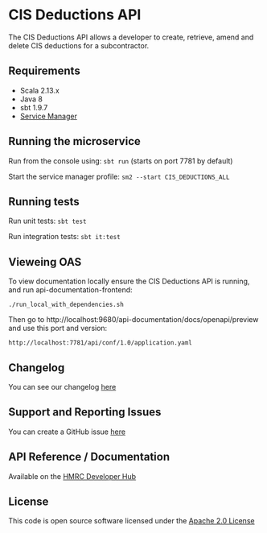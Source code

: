CIS Deductions API
========================

The CIS Deductions API allows a developer to create, retrieve, amend and delete CIS deductions for a subcontractor.

## Requirements
- Scala 2.13.x
- Java 8
- sbt 1.9.7
- [Service Manager](https://github.com/hmrc/service-manager)

## Running the microservice
Run from the console using: `sbt run` (starts on port 7781 by default)

Start the service manager profile: `sm2 --start CIS_DEDUCTIONS_ALL`

## Running tests
Run unit tests: `sbt test`

Run integration tests: `sbt it:test`

## Vieweing OAS
To view documentation locally ensure the CIS Deductions API is running, and run api-documentation-frontend:

```
./run_local_with_dependencies.sh
```

Then go to http://localhost:9680/api-documentation/docs/openapi/preview and use this port and version:

```
http://localhost:7781/api/conf/1.0/application.yaml
```

## Changelog

You can see our changelog [here](https://github.com/hmrc/income-tax-mtd-changelog/wiki)

## Support and Reporting Issues

You can create a GitHub issue [here](https://github.com/hmrc/income-tax-mtd-changelog/issues)

## API Reference / Documentation 

Available on the [HMRC Developer Hub](https://developer.service.hmrc.gov.uk/api-documentation/docs/api/service/cis-deductions-api/1.0)

## License

This code is open source software licensed under the [Apache 2.0 License]("http://www.apache.org/licenses/LICENSE-2.0.html")
